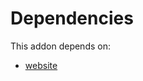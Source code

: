 # Dependencies

This addon depends on:

- [website](https://github.com/bringout/oca-ocb-website/tree/727598c0d7a6eb8cd7e5356eb5e2c1b21390e0c1/odoo-bringout-oca-ocb-website)
